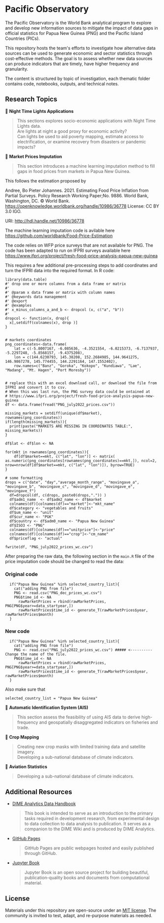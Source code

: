 # Pacific Observatory

The Pacific Observatory is the World Bank analytical program to explore and develop new information sources to mitigate the impact of data gaps in official statistics for Papua New Guinea (PNG) and the Pacific Island Countries (PICs).

This repository hosts the team's efforts to investigate how alternative data sources can be used to generate economic and sector statistics through cost-effective methods. The goal is to assess whether new data sources can produce indicators that are timely, have higher frequency and granularity.

The content is structured by topic of investigation, each thematic folder contains code, notebooks, outputs, and technical notes.

## Research Topics

🔖 **Night Time Lights Applications**
> This sections explores socio-economic applications with Night Time Lights data.  
Are lights at night a good proxy for economic activity?  
Can lights be used to aid poverty mapping, estimate access to electrification, or examine recovery from disasters or pandemic impacts?

🔖 **Market Prices Imputation**
> This section introduces a machine learning imputation method to fill gaps in food prices from markets in Papua New Guinea.


This follows the estimation proposed by

Andree, Bo Pieter Johannes. 2021. Estimating Food Price Inflation from Partial Surveys. Policy Research Working Paper;No. 9886. World Bank, Washington, DC. © World Bank. https://openknowledge.worldbank.org/handle/10986/36778 License: CC BY 3.0 IGO.

URI: http://hdl.handle.net/10986/36778 

The machine learning imputation code is avilable here https://github.com/worldbank/Food-Price-Estimation 

The code relies on WFP price surveys that are not available for PNG. The code has been adapted to run on IFPRI surveys available here https://www.ifpri.org/project/fresh-food-price-analysis-papua-new-guinea

This requires a few additional pre-processing steps to add coordinates and turn the IFPRI data into the required format. In R code:

```splus
library(data.table)
#' drop one or more columns from a data frame or matrix 
#'
#' @param x data frame or matrix with column names
#' @keywords data management
#' @export
#' @examples
#' x_minus_columns_a_and_b <- dropcol (x, c("a", "b"))
#' 
dropcol <- function(x, drop){
  x[,setdiff(colnames(x), drop )]
}


# markets coordinates
png_coordinates<-data.frame(
	lat = c(-5.8007167, -6.085636, -4.3521554, -6.0215373, -6.7137937, -5.2297248, -5.8568157, -9.4375208),
	lon = c(144.6230793, 145.38208, 152.2684985, 144.9641275, 146.9867278, 145.774455, 144.2291164, 147.1552402),
	row.names=c("Banz", "Goroka", "Kokopo", "Kundiawa", "Lae", "Madang", "Mt. Hagen", "Port Moresby"))


# replace this with an excel download call, or download the file from IFPRI and convert it to csv. 
# When this was last run, the PNG survey data could be ontained at 
# https://www.ifpri.org/project/fresh-food-price-analysis-papua-new-guinea
df <- data.frame(fread("PNG_july2022_prices.csv"))

missing_markets = setdiff(unique(df$market), rownames(png_coordinates))
if(length(missing_markets)){
  print(paste("MARKETS ARE MISSING IN COORDINATES TABLE:", missing_markets))
}

df$lat <- df$lon <- NA

for(mkt in rownames(png_coordinates)){
	df[df$market==mkt, c("lat", "lon")] <- matrix( as.numeric(png_coordinates[rownames(png_coordinates)==mkt,]), ncol=2, nrow=nrow(df[df$market==mkt, c("lat", "lon")]), byrow=TRUE)
}

# some formatting
drops = c("date", "day","average_month_range", "movingave_a", "movingave_b", "movingave_c", "movingave_d", "movingave_e", "movingave_f")
  df=dropcol(df, c(drops, paste0(drops,".")) )
  df$adm1_name  <- df$adm2_name <- df$market
  colnames(df)[colnames(df)=="market"]<-"mkt_name"
  df$category <- "vegetables and fruits"
  df$um_name <- "unit"
  df$cur_name <- "PGK"
  df$country <- df$adm0_name <- "Papua New Guinea"
  df$ISO3 <- "PNG"
  colnames(df)[colnames(df)=="unitprice"]<-"price"
  colnames(df)[colnames(df)=="crop"]<-"cm_name"
  df$priceflag <- "actual"

fwrite(df, "PNG_july2022_prices_wc.csv")

```

After preparing the raw data, the following section in the ```main.R``` file of the price imputation code should be changed to read the data:

### Original code
```splus
  if("Papua New Guinea" %in% selected_country_list){
    cat("adding PNG from file")
    PNG <- read.csv("PNG_dec_prices_wc.csv")
    PNG$time_id <- NA 
      rawMarketPrices = rbind(rawMarketPrices, PNG[PNG$year>=data_startyear,])
      rawMarketPrices$time_id <- generate_T(rawMarketPrices$year, rawMarketPrices$month)
  }
```
### New code
```splus
  if("Papua New Guinea" %in% selected_country_list){
    cat("adding PNG from file")
    PNG <- read.csv("PNG_july2022_prices_wc.csv") ##### <---------- Change the name of the file. 
    PNG$time_id <- NA 
      rawMarketPrices = rbind(rawMarketPrices, PNG[PNG$year>=data_startyear,])
      rawMarketPrices$time_id <- generate_T(rawMarketPrices$year, rawMarketPrices$month)
  }
```
Also make sure that 
```splus
selected_country_list = "Papua New Guinea"
```

🔖 **Automatic Identification System (AIS)**
> This section assess the feasibility of using AIS data to derive high-frequency and geospatially disaggregated indicators on fisheries and trade.

🔖 **Crop Mapping**
> Creating new crop masks with limited training data and satellite imagery.  
> Developing a sub-national database of climate indicators.

🔖 **Aviation Statistics**
> Developing a sub-national database of climate indicators.

## Additional Resources

- [DIME Analytics Data Handbook](https://worldbank.github.io/dime-data-handbook/)
    > This book is intended to serve as an introduction to the primary tasks required in development research, from experimental design to data collection to data analysis to publication. It serves as a companion to the DIME Wiki and is produced by DIME Analytics.

- [GitHub Pages](https://guides.github.com/features/pages/)
    > GitHub Pages are public webpages hosted and easily published through GitHub.

- [Jupyter Book](https://jupyterbook.org/intro.html)
    > Jupyter Book is an open source project for building beautiful, publication-quality books and documents from computational material.

## License

Materials under this repository are open-source under an [MIT license](LICENSE). The community is invited to test, adapt, and re-purpose materials as needed.
